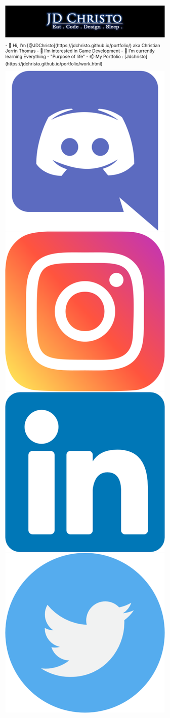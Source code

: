 <p align="center">
<img align="centre" src="https://github.com/JDChristo/JDChristo/blob/main/img/2.jpg?raw=tru">
</p>
- 👋 Hi, I’m [@JDChristo](https://jdchristo.github.io/portfolio/) aka Christian Jerrin Thomas
- 👀 I’m interested in Game Development
- 🌱 I’m currently learning Everything - "Purpose of life"
- 📫 My Portfolio : [Jdchristo](https://jdchristo.github.io/portfolio/work.html)

![alt text](https://github.com/JDChristo/JDChristo/blob/main/img/discord.png?raw=true)
![alt text](https://github.com/JDChristo/JDChristo/blob/main/img/instagram.png?raw=true)
![alt text](https://github.com/JDChristo/JDChristo/blob/main/img/linkedin.png?raw=true)
![alt text](https://github.com/JDChristo/JDChristo/blob/main/img/twitter.png?raw=true)
